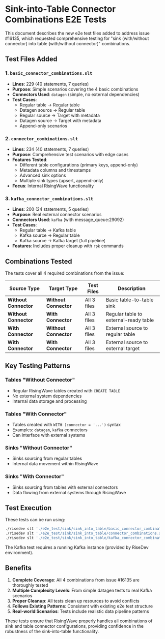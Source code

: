 # Sink-into-Table Connector Combinations E2E Tests

This document describes the new e2e test files added to address issue #16135, which requested comprehensive testing for "sink (with/without connector) into table (with/without connector)" combinations.

## Test Files Added

### 1. `basic_connector_combinations.slt`
- **Lines**: 229 (40 statements, 7 queries)
- **Purpose**: Simple scenarios covering the 4 basic combinations
- **Connectors Used**: `datagen` (simple, no external dependencies)
- **Test Cases**:
  - Regular table → Regular table 
  - Datagen source → Regular table
  - Regular source → Target with metadata
  - Datagen source → Target with metadata
  - Append-only scenarios

### 2. `connector_combinations.slt`  
- **Lines**: 234 (40 statements, 7 queries)
- **Purpose**: Comprehensive test scenarios with edge cases
- **Features Tested**:
  - Different table configurations (primary keys, append-only)
  - Metadata columns and timestamps
  - Advanced sink options
  - Multiple sink types (upsert, append-only)
- **Focus**: Internal RisingWave functionality

### 3. `kafka_connector_combinations.slt`
- **Lines**: 200 (24 statements, 5 queries)
- **Purpose**: Real external connector scenarios
- **Connectors Used**: `kafka` (with message_queue:29092)
- **Test Cases**:
  - Regular table → Kafka table
  - Kafka source → Regular table  
  - Kafka source → Kafka target (full pipeline)
- **Features**: Includes proper cleanup with `rpk` commands

## Combinations Tested

The tests cover all 4 required combinations from the issue:

| Source Type | Target Type | Test Files | Description |
|-------------|-------------|------------|-------------|
| **Without Connector** | **Without Connector** | All 3 files | Basic table-to-table sink |
| **Without Connector** | **With Connector** | All 3 files | Regular table to external-ready table |
| **With Connector** | **Without Connector** | All 3 files | External source to regular table |
| **With Connector** | **With Connector** | All 3 files | External source to external target |

## Key Testing Patterns

### Tables "Without Connector"
- Regular RisingWave tables created with `CREATE TABLE`
- No external system dependencies
- Internal data storage and processing

### Tables "With Connector" 
- Tables created with `WITH (connector = '...')` syntax
- Examples: `datagen`, `kafka` connectors
- Can interface with external systems

### Sinks "Without Connector"
- Sinks sourcing from regular tables
- Internal data movement within RisingWave

### Sinks "With Connector"
- Sinks sourcing from tables with external connectors
- Data flowing from external systems through RisingWave

## Test Execution

These tests can be run using:
```bash
./risedev slt './e2e_test/sink/sink_into_table/basic_connector_combinations.slt'
./risedev slt './e2e_test/sink/sink_into_table/connector_combinations.slt'
./risedev slt './e2e_test/sink/sink_into_table/kafka_connector_combinations.slt'
```

The Kafka test requires a running Kafka instance (provided by RiseDev environment).

## Benefits

1. **Complete Coverage**: All 4 combinations from issue #16135 are thoroughly tested
2. **Multiple Complexity Levels**: From simple datagen tests to real Kafka scenarios  
3. **Proper Cleanup**: All tests clean up resources to avoid conflicts
4. **Follows Existing Patterns**: Consistent with existing e2e test structure
5. **Real-world Scenarios**: Tests include realistic data pipeline patterns

These tests ensure that RisingWave properly handles all combinations of sink and table connector configurations, providing confidence in the robustness of the sink-into-table functionality.